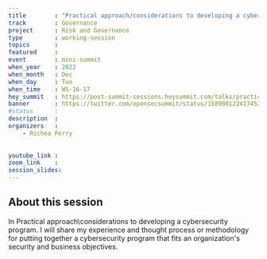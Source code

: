 ```yaml
---
title        : "Practical approach/considerations to developing a cybersecurity program"
track        : Governance
project      : Risk and Governance
type         : working-session
topics       : 
featured     :
event        : mini-summit
when_year    : 2022
when_month   : Dec
when_day     : Tue
when_time    : WS-16-17
hey_summit   : https://post-summit-sessions.heysummit.com/talks/practical-approachconsiderations-to-developing-a-cybersecurity-program/
banner       : https://twitter.com/opensecsummit/status/1589001224174522369/photo/1
#status      : 
description  :
organizers   :
    - Richea Perry
 
    
youtube_link : 
zoom_link    : 
session_slides:
---
```




## About this session
In Practical approach\considerations to developing a cybersecurity program. I will share my experience and thought process or methodology for putting together a cybersecurity program that fits an organization's security and business objectives. 
